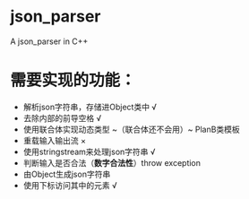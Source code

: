 # json_parser
A json_parser in C++
# 需要实现的功能：
- 解析json字符串，存储进Object类中 √
- 去除内部的前导空格 √
- 使用联合体实现动态类型 ~（联合体还不会用）~ PlanB类模板
- 重载输入输出流 ×
- 使用stringstream来处理json字符串 √
- 判断输入是否合法（**数字合法性**）throw exception
- 由Object生成json字符串
- 使用下标访问其中的元素 √